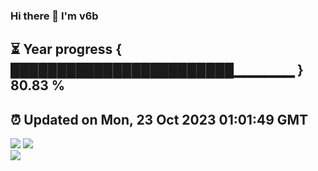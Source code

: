 ### Hi there 👋  I'm v6b  
⏳ Year progress { ████████████████████████▁▁▁▁▁▁ } 80.83 %
---
⏰ Updated on Mon, 23 Oct 2023 01:01:49 GMT
---
![](https://github-readme-stats.vercel.app/api?username=v6b&bg_color=30,e96443,904e95&title_color=fff&text_color=fff&layout=compact)
![](https://github-readme-stats.vercel.app/api/top-langs/?username=v6b&layout=compact&bg_color=30,e96443,904e95&title_color=fff&text_color=fff)  
![](https://gcore.jsdelivr.net/gh/v6b/v6b@main/assets/github-contribution-grid-snake.svg)

